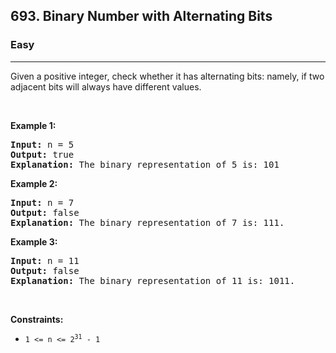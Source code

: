 <h2>693. Binary Number with Alternating Bits</h2><h3>Easy</h3><hr><div><p>Given a positive integer, check whether it has alternating bits: namely, if two adjacent bits will always have different values.</p>

<p>&nbsp;</p>
<p><strong>Example 1:</strong></p>

<pre><strong>Input:</strong> n = 5
<strong>Output:</strong> true
<strong>Explanation:</strong> The binary representation of 5 is: 101
</pre>

<p><strong>Example 2:</strong></p>

<pre><strong>Input:</strong> n = 7
<strong>Output:</strong> false
<strong>Explanation:</strong> The binary representation of 7 is: 111.</pre>

<p><strong>Example 3:</strong></p>

<pre><strong>Input:</strong> n = 11
<strong>Output:</strong> false
<strong>Explanation:</strong> The binary representation of 11 is: 1011.</pre>

<p>&nbsp;</p>
<p><strong>Constraints:</strong></p>

<ul>
	<li><code>1 &lt;= n &lt;= 2<sup>31</sup> - 1</code></li>
</ul>
</div>